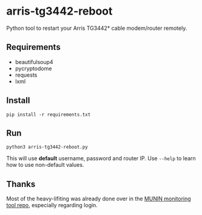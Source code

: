 # arris-tg3442-reboot
Python tool to restart your Arris TG3442* cable modem/router remotely.

## Requirements
* beautifulsoup4
* pycryptodome
* requests
* lxml

## Install
`pip install -r requirements.txt`

## Run
`python3 arris-tg3442-reboot.py`

This will use **default** username, password and router IP.
Use `--help` to learn how to use non-default values.

## Thanks
Most of the heavy-lifiting was already done over in the [MUNIN monitoring tool repo](https://github.com/munin-monitoring/contrib/blob/master/plugins/router/arris-tg3442), especially regarding login.